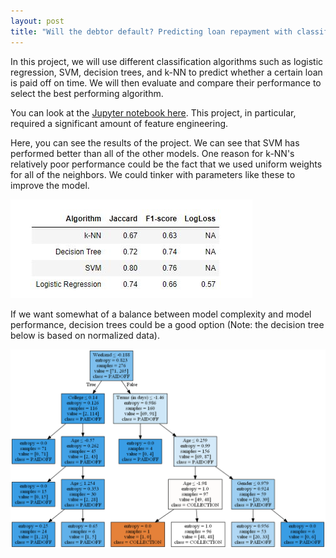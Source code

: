```yaml
---
layout: post
title: "Will the debtor default? Predicting loan repayment with classification algorithms"
---
```


In this project, we will use different classification algorithms such as logistic regression, SVM, decision trees, and k-NN to predict whether a certain loan is paid off on time. We will then evaluate and compare their performance to select the best performing algorithm.

You can look at the [Jupyter notebook here](https://nbviewer.jupyter.org/github/h2kh/loan-classification/blob/master/Loan%20classification.ipynb). This project, in particular, required a significant amount of feature engineering.

Here, you can see the results of the project. We can see that SVM has performed better than all of the other models. One reason for k-NN's relatively poor performance could be the fact that we used uniform weights for all of the neighbors. We could tinker with parameters like these to improve the model. 

![perform](/assets/result.JPG)

If we want somewhat of a balance between model complexity and model performance, decision trees could be a good option (Note: the decision tree below is based on normalized data).

![tree](/assets/dectree.png)
